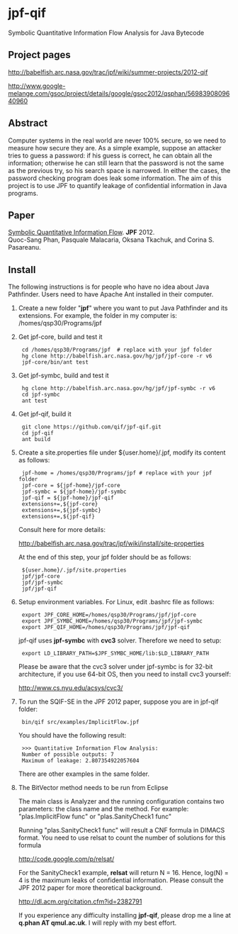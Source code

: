 jpf-qif
=========
Symbolic Quantitative Information Flow Analysis for Java Bytecode

Project pages
----

http://babelfish.arc.nasa.gov/trac/jpf/wiki/summer-projects/2012-qif  

http://www.google-melange.com/gsoc/project/details/google/gsoc2012/qsphan/5698390809640960

Abstract
----

Computer systems in the real world are never 100% secure, so we need to measure how secure they are. As a simple example, suppose an attacker tries to guess a password: if his guess is correct, he can obtain all the information; otherwise he can still learn that the password is not the same as the previous try, so his search space is narrowed. In either the cases, the password checking program does leak some information. The aim of this project is to use JPF to quantify leakage of confidential information in Java programs. 

Paper
----
[Symbolic Quantitative Information Flow](http://qsphan.github.io/papers/paper1.pdf). **JPF** 2012.  
Quoc-Sang Phan, Pasquale Malacaria, Oksana Tkachuk, and Corina S. Pasareanu. 

Install
----

The following instructions is for people who have no idea about Java Pathfinder. Users need to have Apache Ant installed in their computer.

1. Create a new folder "**jpf**" where you want to put Java Pathfinder and its extensions. 
   For example, the folder in my computer is: 
        /homes/qsp30/Programs/jpf

2. Get jpf-core, build and test it

        cd /homes/qsp30/Programs/jpf  # replace with your jpf folder  
        hg clone http://babelfish.arc.nasa.gov/hg/jpf/jpf-core -r v6  
        jpf-core/bin/ant test

3. Get jpf-symbc, build and test it

        hg clone http://babelfish.arc.nasa.gov/hg/jpf/jpf-symbc -r v6
        cd jpf-symbc
        ant test

4. Get jpf-qif, build it

        git clone https://github.com/qif/jpf-qif.git
        cd jpf-qif
        ant build

5. Create a site.properties file under ${user.home}/.jpf, modify its content as follows:

        jpf-home = /homes/qsp30/Programs/jpf # replace with your jpf folder  
        jpf-core = ${jpf-home}/jpf-core   
        jpf-symbc = ${jpf-home}/jpf-symbc  
        jpf-qif = ${jpf-home}/jpf-qif  
        extensions+=,${jpf-core}   
        extensions+=,${jpf-symbc}  
        extensions+=,${jpf-qif}  
   
   Consult here for more details:  
   
     http://babelfish.arc.nasa.gov/trac/jpf/wiki/install/site-properties

   At the end of this step, your jpf folder should be as follows:
   
        ${user.home}/.jpf/site.properties  
        jpf/jpf-core  
        jpf/jpf-symbc  
        jpf/jpf-qif  

6. Setup environment variables. For Linux, edit .bashrc file as follows:

        export JPF_CORE_HOME=/homes/qsp30/Programs/jpf/jpf-core   
        export JPF_SYMBC_HOME=/homes/qsp30/Programs/jpf/jpf-symbc   
        export JPF_QIF_HOME=/homes/qsp30/Programs/jpf/jpf-qif  

   jpf-qif uses **jpf-symbc** with **cvc3** solver. Therefore we need to setup:
   
        export LD_LIBRARY_PATH=$JPF_SYMBC_HOME/lib:$LD_LIBRARY_PATH  
    
   Please be aware that the cvc3 solver under jpf-symbc is for 32-bit architecture, if you use 64-bit OS, then you need to install cvc3 yourself:
    
    http://www.cs.nyu.edu/acsys/cvc3/

7. To run the SQIF-SE in the JPF 2012 paper, suppose you are in jpf-qif folder:

        bin/qif src/examples/ImplicitFlow.jpf

   You should have the following result:

        >>> Quantitative Information Flow Analysis:  
        Number of possible outputs: 7  
        Maximum of leakage: 2.807354922057604

   There are other examples in the same folder.

8. The BitVector method needs to be run from Eclipse

   The main class is Analyzer and the running configuration contains two parameters: the class name and the method. For example: "plas.ImplicitFlow func" or "plas.SanityCheck1 func"

   Running "plas.SanityCheck1 func" will result a CNF formula in DIMACS format. You need to use relsat to count the number of solutions for this formula
   
   http://code.google.com/p/relsat/
   
   For the SanityCheck1 example, **relsat** will return N = 16. Hence, log(N) = 4 is the maximum leaks of confidential information. Please consult the JPF 2012 paper for more theoretical background.  
   
    http://dl.acm.org/citation.cfm?id=2382791

   If you experience any difficulty installing **jpf-qif**, please drop me a line at **q.phan AT qmul.ac.uk**. I will reply with my best effort.
